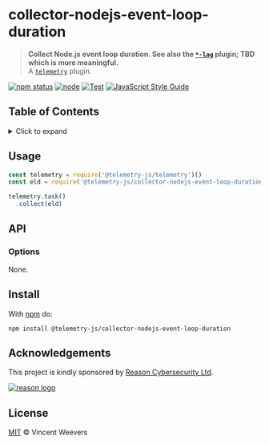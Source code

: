 # collector-nodejs-event-loop-duration

> **Collect Node.js event loop duration. See also the [`*-lag`](https://github.com/telemetry-js/collector-nodejs-event-loop-lag) plugin; TBD which is more meaningful.**  
> A [`telemetry`](https://github.com/telemetry-js/telemetry) plugin.

[![npm status](http://img.shields.io/npm/v/@telemetry-js/collector-nodejs-event-loop-duration.svg)](https://www.npmjs.org/package/@telemetry-js/collector-nodejs-event-loop-duration)
[![node](https://img.shields.io/node/v/@telemetry-js/collector-nodejs-event-loop-duration.svg)](https://www.npmjs.org/package/@telemetry-js/collector-nodejs-event-loop-duration)
[![Test](https://github.com/telemetry-js/collector-nodejs-event-loop-duration/workflows/Test/badge.svg?branch=main)](https://github.com/telemetry-js/collector-nodejs-event-loop-duration/actions)
[![JavaScript Style Guide](https://img.shields.io/badge/code_style-standard-brightgreen.svg)](https://standardjs.com)

## Table of Contents

<details><summary>Click to expand</summary>

- [Usage](#usage)
- [API](#api)
  - [Options](#options)
- [Install](#install)
- [Acknowledgements](#acknowledgements)
- [License](#license)

</details>

## Usage

```js
const telemetry = require('@telemetry-js/telemetry')()
const eld = require('@telemetry-js/collector-nodejs-event-loop-duration')

telemetry.task()
  .collect(eld)
```

## API

### Options

None.

## Install

With [npm](https://npmjs.org) do:

```
npm install @telemetry-js/collector-nodejs-event-loop-duration
```

## Acknowledgements

This project is kindly sponsored by [Reason Cybersecurity Ltd](https://reasonsecurity.com).

[![reason logo](https://cdn.reasonsecurity.com/github-assets/reason_signature_logo.png)](https://reasonsecurity.com)

## License

[MIT](LICENSE) © Vincent Weevers
